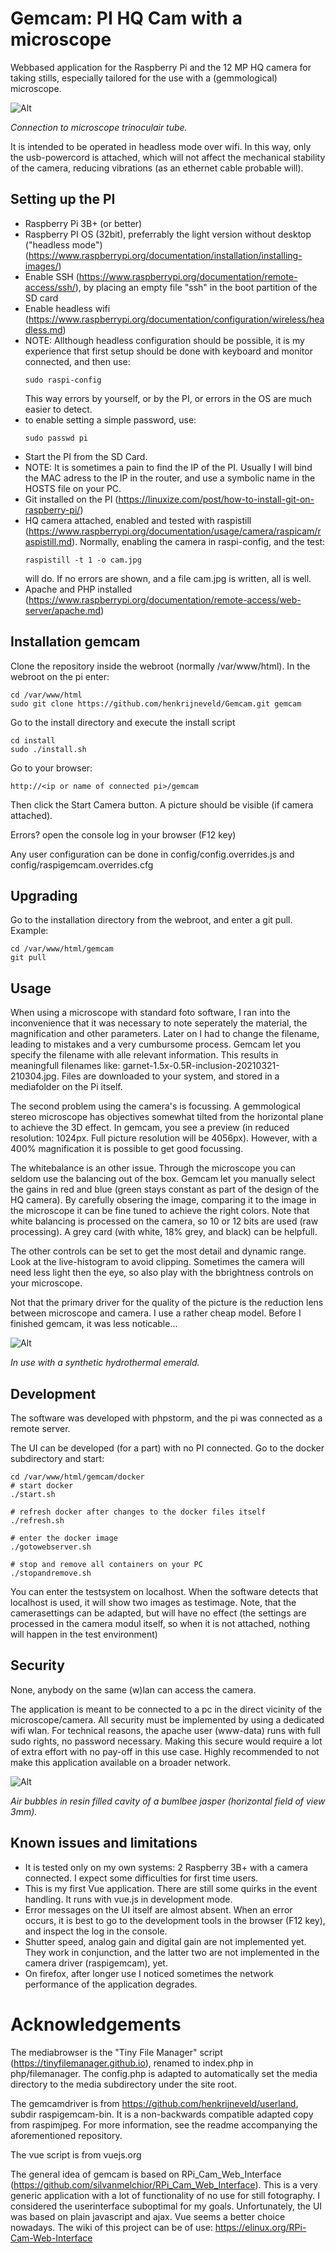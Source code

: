 # Gemcam: PI HQ Cam with a microscope

Webbased application for the Raspberry Pi and the 12 MP HQ camera for taking stills, especially tailored
for the use with a (gemmological) microscope.

![Alt](docs/connectedtomicroscope-300.jpg?raw=true )

*Connection to microscope trinoculair tube.*

It is intended to be operated in headless mode over wifi. In this way, only the usb-powercord is attached,
which will not affect the mechanical stability of the camera, reducing vibrations (as an ethernet cable probable will).

## Setting up the PI 

- Raspberry Pi 3B+ (or better)
- Raspberry PI OS (32bit), preferrably the light version without desktop ("headless mode")
  (https://www.raspberrypi.org/documentation/installation/installing-images/)
- Enable SSH (https://www.raspberrypi.org/documentation/remote-access/ssh/), by placing an empty file "ssh" in the
  boot partition of the SD card
- Enable headless wifi (https://www.raspberrypi.org/documentation/configuration/wireless/headless.md)
- NOTE: Allthough headless configuration should be possible, it is my experience that first setup should be done 
    with keyboard and monitor connected, and then use:
  ```
  sudo raspi-config
  ```
  This way errors by yourself, or by the PI, or errors in the OS are
    much easier to detect.
- to enable setting a simple password, use: 
    ```
    sudo passwd pi
    ```
- Start the PI from the SD Card.
- NOTE: It is sometimes a pain to find the IP of the PI. Usually I will bind the MAC adress to the IP in the router, 
    and use a symbolic name in the HOSTS file on your PC.
- Git installed on the PI (https://linuxize.com/post/how-to-install-git-on-raspberry-pi/)
- HQ camera attached, enabled and tested with raspistill (https://www.raspberrypi.org/documentation/usage/camera/raspicam/raspistill.md). 
  Normally, enabling the camera in raspi-config, and the test:
  ```
  raspistill -t 1 -o cam.jpg
  ``` 
  will do. If no errors are shown, and a file cam.jpg is written, all is well.
- Apache and PHP installed (https://www.raspberrypi.org/documentation/remote-access/web-server/apache.md)

## Installation gemcam

Clone the repository inside the webroot (normally /var/www/html). In the webroot on the pi enter:
```
cd /var/www/html
sudo git clone https://github.com/henkrijneveld/Gemcam.git gemcam
```
Go to the install directory and execute the install script
```
cd install
sudo ./install.sh
```

Go to your browser:
```
http://<ip or name of connected pi>/gemcam
```
Then click the Start Camera button. A picture should be visible (if camera attached).

Errors? open the console log in your browser (F12 key)

Any user configuration can be done in config/config.overrides.js and config/raspigemcam.overrides.cfg


## Upgrading

Go to the installation directory from the webroot, and enter a git pull. Example:
```
cd /var/www/html/gemcam
git pull
```

## Usage

When using a microscope with standard foto software, I ran into the inconvenience that it was necessary to
note seperately the material, the magnification and other parameters. Later on I had to change the filename, leading
to mistakes and a very cumbursome process. Gemcam let you specify the filename with alle relevant information. This results
in meaningfull filenames like: garnet-1.5x-0.5R-inclusion-20210321-210304.jpg. Files are downloaded to your system,
and stored in a mediafolder on the Pi itself.

The second problem using the camera's is focussing. A gemmological stereo microscope has objectives somewhat tilted from the 
horizontal plane to achieve the 3D effect. In gemcam, you see a preview (in reduced resolution: 1024px. Full picture
resolution will be 4056px). However, with a 400% magnification it is possible to get good focussing.

The whitebalance is an other issue. Through the microscope you can seldom use the balancing out of the box. Gemcam
let you manually select the gains in red and blue (green stays constant as part of the design of the HQ camera).
By carefully obsering the image, comparing it to the image in the microscope it can be fine tuned to achieve the 
right colors. Note that white balancing is processed on the camera, so 10 or 12 bits are used (raw processing).
A grey card (with white, 18% grey, and black) can be helpfull.

The other controls can be set to get the most detail and dynamic range. Look at the live-histogram to avoid clipping.
Sometimes the camera will need less light then the eye, so also play with the bbrightness controls on your microscope. 

Not that the primary driver for the quality of the picture is the reduction lens between microscope and camera. I use
a rather cheap model. Before I finished gemcam, it was less noticable...

![Alt](docs/screenshot-emerald.jpg?raw=true )

*In use with a synthetic hydrothermal emerald.*

## Development

The software was developed with phpstorm, and the pi was connected as a remote server.

The UI can be developed (for a part) with no PI connected. Go to the docker subdirectory and start:
```
cd /var/www/html/gemcam/docker
# start docker
./start.sh

# refresh docker after changes to the docker files itself
./refresh.sh

# enter the docker image
./gotowebserver.sh

# stop and remove all containers on your PC 
./stopandremove.sh
```

You can enter the testsystem on localhost. When the software detects that localhost is used, it will show two
images as testimage. Note, that the camerasettings can be adapted, but will have no effect (the settings are processed
in the camera modul itself, so when it is not attached, nothing will happen in the test environment)


## Security

None, anybody on the same (w)lan can access the camera.

The application is meant to be connected to a pc in the direct vicinity of the microscope/camera. All security
must be implemented by using a dedicated wifi wlan. For technical reasons, the apache user (www-data) runs with
full sudo rights, no password necessary. Making this secure would require a lot of extra effort with no pay-off
in this use case. Highly recommended to not make this application available on a broader network.

![Alt](docs/bumblbee-fov3mm.jpg?raw=true )

*Air bubbles in resin filled cavity of a bumlbee jasper (horizontal field of view 3mm).*


## Known issues and limitations

- It is tested only on my own systems: 2 Raspberry 3B+ with a camera connected. I expect some difficulties for
  first time users.
- This is my first Vue application. There are still some quirks in the event handling. It runs with vue.js in
  development mode.
- Error messages on the UI itself are almost absent. When an error occurs, it is best to go to the development tools
    in the browser (F12 key), and inspect the log in the console.
- Shutter speed, analog gain and digital gain are not implemented yet. They work in conjunction, and the latter
two are not implemented in the camera driver (raspigemcam), yet.
- On firefox, after longer use I noticed sometimes the network performance of the application degrades. 

# Acknowledgements

The mediabrowser is the "Tiny File Manager" script (https://tinyfilemanager.github.io), renamed to index.php
in php/filemanager. The config.php is adapted to automatically set the media directory to the media
subdirectory under the site root.

The gemcamdriver is from https://github.com/henkrijneveld/userland, subdir raspigemcam-bin. It is a
non-backwards compatible adapted copy from raspimjpeg. For more information, see the readme
accompanying the aforementioned repository.

The vue script is from vuejs.org

The general idea of gemcam is based on RPi_Cam_Web_Interface (https://github.com/silvanmelchior/RPi_Cam_Web_Interface).
This is a very generic application with a lot of functionality of no use for still fotography. I considered the userinterface
suboptimal for my goals. Unfortunately, the UI was based on plain javascript and ajax. Vue seems a better choice nowadays.
The wiki of this project can be of use: https://elinux.org/RPi-Cam-Web-Interface







